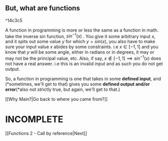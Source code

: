 
## But, what are functions
^14c3c5

A function in programming is more or less the same as a function in math. take the inverse sin function, $sin^{-1}(x)$ . You give it some arbitrary input $x$, and it spits out some value $y$ for which $y = sin(x)$, you also have to make sure your input value $x$ abides by some constraints. i.e $x \in [-1, 1]$ and you know that $y$ will be some angle, either in radians or in degrees, it may or may not be the principal value, etc. Also, if say, $x \notin [-1,1] \implies sin^{-1}(x)$ does not have a real answer. i.e this is an invalid input and as such you do not get output.

So, a function in programming is one that takes in some **defined input**, and (\*sometimes, we'll get to that) gives you some **defined output and/or error**(\*also not strictly true, but again, we'll get to that.)

[[Why Main?|Go back to where you came from?]] 

# INCOMPLETE

[[Functions 2 - Call by reference|Next]]